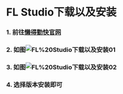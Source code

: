 # FL Studio下载以及安装
### 1. 前往[懒得勤快官网](https://ldqk.xyz/search?wd=FL+Studio)
### 2. 如图![FL%20Studio下载以及安装01](../image/FL%20Studio下载以及安装01.png)
### 3. 如图![FL%20Studio下载以及安装02](../image/FL%20Studio下载以及安装02.png)
### 4. 选择版本安装即可
